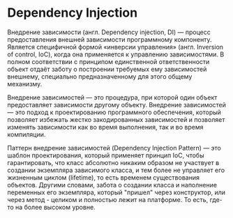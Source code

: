 # Dependency Injection

Внедрение зависимости (англ. Dependency injection, DI) — процесс предоставления
внешней зависимости программному компоненту.
Является специфичной формой «инверсии управления» 
(англ. Inversion of control, IoC), когда она применяется к управлению 
зависимостями. В полном соответствии с принципом единственной ответственности 
объект отдаёт заботу о построении требуемых ему зависимостей внешнему, 
специально предназначенному для этого общему механизму.


Внедрение зависимостей — это процедура, при которой один объект предоставляет
зависимости другому объекту. Внедрение зависимостей — это подход к 
проектированию программного обеспечения, который позволяет избежать 
жестко закодированных зависимостей и позволяет изменять зависимости 
как во время выполнения, так и во время компиляции.

Паттерн внедрение зависимостей (Dependency Injection Pattern) — это шаблон
проектирования, который применяет принцип IoC, чтобы гарантировать,
что класс абсолютно никаким образом не участвует в создании экземпляра
зависимого класса, и тем более не управляет его жизненным циклом 
(lifetime), то есть временем существования объектов. Другими словами,
забота о создании класса и наполнение переменных его экземпляра, 
который "пришел" через конструктор, или через метод - целиком и полностью
лежит на платформе. То есть, где-то на более высоком уровне.
